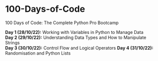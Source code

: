 # 100-Days-of-Code
100 Days of Code: The Complete Python Pro Bootcamp

**Day 1 (28/10/22):** Working with Variables in Python to Manage Data\
**Day 2 (29/10/22):** Understanding Data Types and How to Manipulate Strings\
**Day 3 (30/10/22):** Control Flow and Logical Operators
**Day 4 (31/10/22):** Randomisation and Python Lists

